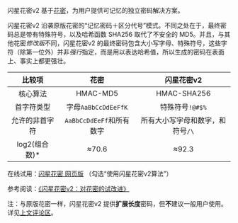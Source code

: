 闪星花密v2 基于[花密](https://flowerpassword.com/app/web)，为用户提供可记忆的独立密码解决方案。

闪星花密v2 沿袭原版花密的“记忆密码＋区分代号”模式。不同之处在于，最终密码总是带有特殊符号，以及哈希函数 SHA256 取代了不安全的 MD5。并且，与其他花密*修改版*不同，闪星花密v2 的最终密码包含大小写字母、特殊符号，这些字符（除第一位外）并非*强行*指定，而是用以表达哈希值，所以生成的密码在表面上、事实上都更强壮。

| 比较项 | 花密 | 闪星花密v2 |
| :----: | :----: | :----: |
| 核心算法 | HMAC-MD5 | HMAC-SHA256 |
| 首字符类型 | 字母`AaBbCcDdEeFfK` | 特殊符号`!@#$%` |
| 允许的非首字符 | `AaBbCcDdEeFf`和所有数字 | 所有大小写字母和数字，和符号`/\`
| log2(组合数)\* | ≈70.6 | ≈92.3 |

在线试用：[闪星花密 网页版](https://shansing.com/passwords/) （勾选“使用闪星花密v2算法”）

参考阅读：[《闪星花密v2：对花密的试改进》](https://shansing.com/read/477/)

注：与原版花密一样，闪星花密v2 提供**扩展长度**密码，但**不**建议一般用户使用。详见[上文评论区](https://shansing.com/read/477/comment-page-1#comment-8544)。
